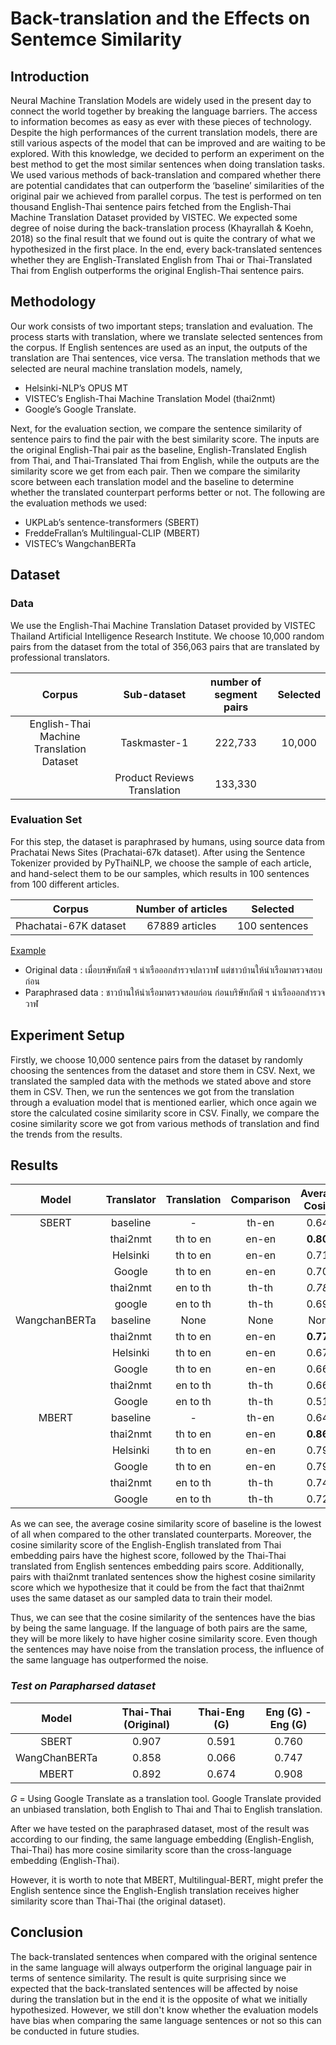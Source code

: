 # Back-translation and the Effects on Sentemce Similarity

## Introduction
Neural Machine Translation Models are widely used in the present day to connect the world together by breaking the language barriers. The access to information becomes as easy as ever with these pieces of technology. Despite the high performances of the current translation models, there are still various aspects of the model that can be improved and are waiting to be explored. With this knowledge, we decided to perform an experiment on the best method to get the most similar sentences when doing translation tasks. We used various methods of back-translation and compared whether there are potential candidates that can outperform the ‘baseline’ similarities of the original pair we achieved from parallel corpus. The test is performed on ten thousand English-Thai sentence pairs fetched from the English-Thai Machine Translation Dataset provided by VISTEC. We expected some degree of noise during the back-translation process (Khayrallah & Koehn, 2018) so the final result that we found out is quite the contrary of what we hypothesized in the first place. In the end, every back-translated sentences whether they are English-Translated English from Thai or Thai-Translated Thai from English outperforms the original English-Thai sentence pairs.

## Methodology
Our work consists of two important steps; translation and evaluation. The process starts with translation, where we translate selected sentences from the corpus. If English sentences are used as an input, the outputs of the translation are Thai sentences, vice versa. The translation methods that we selected are neural machine translation models, namely,
- Helsinki-NLP’s OPUS MT
- VISTEC’s English-Thai Machine Translation Model (thai2nmt)
- Google’s Google Translate.

Next, for the evaluation section, we compare the sentence similarity of sentence pairs to find the pair with the best similarity score. The inputs are the original English-Thai pair as the baseline, English-Translated English from Thai, and Thai-Translated Thai from English, while the outputs are the similarity score we get from each pair. Then we compare the similarity score between each translation model and the baseline to determine whether the translated counterpart performs better or not. The following are the evaluation methods we used:
- UKPLab’s sentence-transformers (SBERT)
- FreddeFrallan’s Multilingual-CLIP (MBERT)
- VISTEC’s WangchanBERTa

## Dataset
### Data
We use the English-Thai Machine Translation Dataset provided by VISTEC Thailand Artificial Intelligence Research Institute. We choose 10,000 random pairs from the dataset from the total of 356,063 pairs that are translated by professional translators.

|Corpus| Sub-dataset | number of segment pairs | Selected|
|:---: |   :---:     |  :---: |  :---:           |
 English-Thai Machine Translation Dataset| Taskmaster-1 | 222,733| 10,000|
|| Product Reviews Translation | 133,330||

### Evaluation Set
For this step, the dataset is paraphrased by humans, using source data from Prachatai News Sites (Prachatai-67k dataset). After using the Sentence Tokenizer provided by PyThaiNLP, we choose the sample of each article, and hand-select them to be our samples, which results in 100 sentences from 100 different articles.

|Corpus             |Number of articles  | Selected     |
|   :---:           |   :---:            |   :---:      |
|Phachatai-67K dataset |   67889 articles   | 100 sentences|


<u>Example</u>  
- Original data : เมื่อบรษัทกัลฟ์ ฯ นำเรือออกสำรวจปลาวาฬ แต่ชาวบ้านให้นำเรือมาตรวจสอบก่อน  
- Paraphrased data : ชาวบ้านให้นำเรือมาตรวจสอบก่อน ก่อนบริษัทกัลฟ์ ฯ นำเรือออกสำรวจวาฬ
  


## Experiment Setup
Firstly, we choose 10,000 sentence pairs from the dataset by randomly choosing the sentences from the dataset and store them in CSV. Next, we translated the sampled data with the methods we stated above and store them in CSV. Then, we run the sentences we got from the translation through a evaluation model that is mentioned earlier, which once again we store the calculated cosine similarity score in CSV. Finally, we compare the cosine similarity score we got from various methods of translation and find the trends from the results.

## Results

|Model|Translator|Translation|Comparison|Average Cosine|
|:---:|   :---:  |  :---:  |  :---: |:---:      |
|SBERT|baseline| -     | th-en |0.641  |
|     | thai2nmt|th to en  | en-en |**0.803**|
|     |Helsinki |th to en  | en-en |0.715  |
|     |Google   |th to en  | en-en |0.701  |
|     | thai2nmt|en to th  | th-th |*0.783*  |
|     |google   |en to th  |th-th  |0.697  |
|WangchanBERTa| baseline|None|None|None|
|     |thai2nmt |th to en | en-en |**0.778**|
|     |Helsinki |th to en|  en-en| 0.676 |
|     |Google   |th to en|  en-en| 0.664 |
|     |thai2nmt |en to th |th-th  |0.660  |
|     |Google   |en to th  |th-th  |0.513  |
|MBERT| baseline| -    | th-en |0.641  |
|     | thai2nmt|th to en | en-en |**0.864**|
|     |Helsinki |th to en |en-en  |0.798  |
|     |Google   |th to en|  en-en| 0.794 |
|     |thai2nmt |en to th | th-th |0.741  |
|     |Google   |en to th |th-th  |0.720  |

As we can see, the average cosine similarity score of baseline is the lowest of all when compared to the other translated counterparts. Moreover, the cosine similarity score of the English-English translated from Thai embedding pairs have the highest score, followed by the Thai-Thai translated from English sentences embedding pairs score. Additionally, pairs with thai2nmt tranlated sentences show the highest cosine similarity score which we hypothesize that it could be from the fact that thai2nmt uses the same dataset as our sampled data to train their model.

Thus, we can see that the cosine similarity of the sentences have the bias by being the same language. If the language of both pairs are the same, they will be more likely to have higher cosine similarity score. Even though the sentences may have noise from the translation process, the influence of the same language has outperformed the noise.

### *Test on Parapharsed dataset*
|Model |Thai-Thai (Original)|Thai-Eng (G)|Eng (G) - Eng (G) | 
|:---:|:---:|:---:|:---:|
|SBERT|0.907|0.591|0.760|
|WangChanBERTa|0.858|0.066|0.747|
|MBERT|0.892|0.674|0.908|

*G* = Using Google Translate as a translation tool. Google Translate provided an unbiased translation, both English to Thai and Thai to English translation.
   
After we have tested on the paraphrased dataset, most of the result was according to our finding, the same language embedding (English-English, Thai-Thai) has more cosine similarity score than the cross-language embedding (English-Thai).

However, it is worth to note that MBERT, Multilingual-BERT, might prefer the English sentence since the English-English translation receives higher similarity score than Thai-Thai (the original dataset).


## Conclusion
The back-translated sentences when compared with the original sentence in the same language will always outperform the original language pair in terms of sentence similarity. The result is quite surprising since we expected that the back-translated sentences will be affected by noise during the translation but in the end it is the opposite of what we initially hypothesized. However, we still don't know whether the evaluation models have bias when comparing the same language sentences or not so this can be conducted in future studies.


